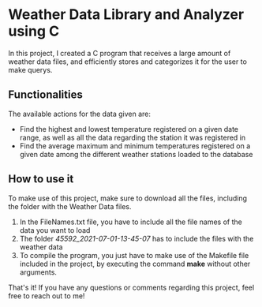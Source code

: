 # Weather Data Library and Analyzer using C
In this project, I created a C program that receives a large amount of weather data files, and efficiently stores and categorizes it for the user to make querys.

## Functionalities
The available actions for the data given are:
* Find the highest and lowest temperature registered on a given date range, as well as all the data regarding the station it was registered in
* Find the average maximum and minimum temperatures registered on a given date among the different weather stations loaded to the database

## How to use it
To make use of this project, make sure to download all the files, including the folder with the Weather Data files.
1. In the FileNames.txt file, you have to include all the file names of the data you want to load
2. The folder _45592_2021-07-01-13-45-07_ has to include the files with the weather data
3. To compile the program, you just have to make use of the Makefile file included in the project, by executing the command __make__ without other arguments.

That's it! If you have any questions or comments regarding this project, feel free to reach out to me!